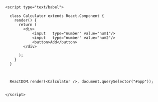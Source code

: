   
<!DOCTYPE html>
<html>
  <head>
    <script src="https://unpkg.com/react@16/umd/react.development.js" crossorigin></script>
    <script src="https://unpkg.com/react-dom@16/umd/react-dom.development.js" crossorigin></script>
    <script src="https://unpkg.com/babel-standalone@6/babel.min.js"></script>
    <title>Hello</title>
  </head>
  <body>
    <div id="app" />
    
    <script type="text/babel">

      class Calculator extends React.Component {
        render() {
          return (
            <div>
                <input   type="number" value="num1"/>
                <input   type="number" value="num2"/>
                <button>Add</button>
            </div>
            
          );
        }
      }

      

      ReactDOM.render(<Calculator />, document.querySelector("#app"));
     

    </script>
  </body>
</html>
